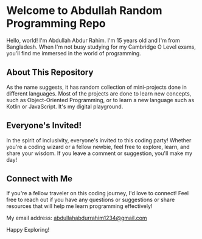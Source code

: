# Welcome to Abdullah Random Programming Repo

Hello, world! I'm Abdullah Abdur Rahim. I'm 15 years old and I'm from Bangladesh. When I'm not busy studying for my Cambridge O Level exams, you'll find me immersed in the world of programming.

## About This Repository

As the name suggests, it has random collection of mini-projects done in different languages. Most of the projects are done to learn new concepts, such as Object-Oriented Programming, or to learn a new language such as Kotlin or JavaScript. It's my digital playground.

## Everyone's Invited!

In the spirit of inclusivity, everyone's invited to this coding party! Whether you're a coding wizard or a fellow newbie, feel free to explore, learn, and share your wisdom. If you leave a comment or suggestion, you'll make my day!

## Connect with Me

If you're a fellow traveler on this coding journey, I'd love to connect! Feel free to reach out if you have any questions or suggestions or share resources that will help me learn programming effectively!

My email address: abdullahabdurrahim1234@gmail.com

Happy Exploring!
